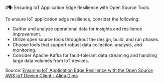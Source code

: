 #🗣️ Ensuring IoT Application Edge Resilience with Open Source Tools

To ensure IoT application edge resilience, consider the following:

- Gather and analyze operational data for insights and resilience improvement.
- Utilize open source tools throughout the design, build, and run phases.
- Choose tools that support robust data collection, analysis, and monitoring.
- Consider Apache Kafka for fault-tolerant data streaming and handling large data volumes from IoT devices.

Source: [Ensuring IoT Application Edge Resilience with the Open Source AWS IoT Device Client - Alina Dima](https://www.youtube.com/watch?v=xz2St9pxiQw)
